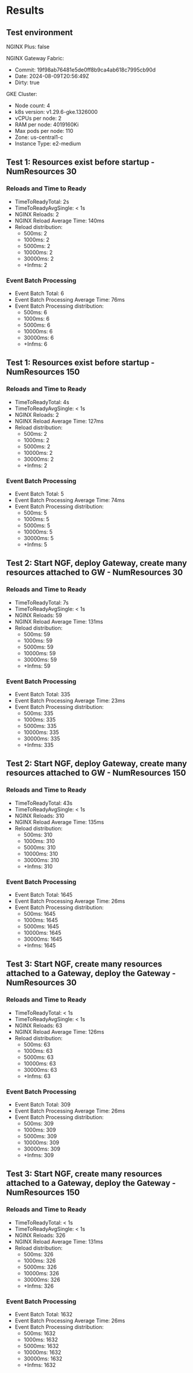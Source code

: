 # Results

## Test environment

NGINX Plus: false

NGINX Gateway Fabric:

- Commit: 19f98ab76481e5de0ff8b9ca4ab618c7995cb90d
- Date: 2024-08-09T20:56:49Z
- Dirty: true

GKE Cluster:

- Node count: 4
- k8s version: v1.29.6-gke.1326000
- vCPUs per node: 2
- RAM per node: 4019160Ki
- Max pods per node: 110
- Zone: us-central1-c
- Instance Type: e2-medium

## Test 1: Resources exist before startup - NumResources 30

### Reloads and Time to Ready

- TimeToReadyTotal: 2s
- TimeToReadyAvgSingle: < 1s
- NGINX Reloads: 2
- NGINX Reload Average Time: 140ms
- Reload distribution:
	- 500ms: 2
	- 1000ms: 2
	- 5000ms: 2
	- 10000ms: 2
	- 30000ms: 2
	- +Infms: 2

### Event Batch Processing

- Event Batch Total: 6
- Event Batch Processing Average Time: 76ms
- Event Batch Processing distribution:
	- 500ms: 6
	- 1000ms: 6
	- 5000ms: 6
	- 10000ms: 6
	- 30000ms: 6
	- +Infms: 6


## Test 1: Resources exist before startup - NumResources 150

### Reloads and Time to Ready

- TimeToReadyTotal: 4s
- TimeToReadyAvgSingle: < 1s
- NGINX Reloads: 2
- NGINX Reload Average Time: 127ms
- Reload distribution:
	- 500ms: 2
	- 1000ms: 2
	- 5000ms: 2
	- 10000ms: 2
	- 30000ms: 2
	- +Infms: 2

### Event Batch Processing

- Event Batch Total: 5
- Event Batch Processing Average Time: 74ms
- Event Batch Processing distribution:
	- 500ms: 5
	- 1000ms: 5
	- 5000ms: 5
	- 10000ms: 5
	- 30000ms: 5
	- +Infms: 5


## Test 2: Start NGF, deploy Gateway, create many resources attached to GW - NumResources 30

### Reloads and Time to Ready

- TimeToReadyTotal: 7s
- TimeToReadyAvgSingle: < 1s
- NGINX Reloads: 59
- NGINX Reload Average Time: 131ms
- Reload distribution:
	- 500ms: 59
	- 1000ms: 59
	- 5000ms: 59
	- 10000ms: 59
	- 30000ms: 59
	- +Infms: 59

### Event Batch Processing

- Event Batch Total: 335
- Event Batch Processing Average Time: 23ms
- Event Batch Processing distribution:
	- 500ms: 335
	- 1000ms: 335
	- 5000ms: 335
	- 10000ms: 335
	- 30000ms: 335
	- +Infms: 335


## Test 2: Start NGF, deploy Gateway, create many resources attached to GW - NumResources 150

### Reloads and Time to Ready

- TimeToReadyTotal: 43s
- TimeToReadyAvgSingle: < 1s
- NGINX Reloads: 310
- NGINX Reload Average Time: 135ms
- Reload distribution:
	- 500ms: 310
	- 1000ms: 310
	- 5000ms: 310
	- 10000ms: 310
	- 30000ms: 310
	- +Infms: 310

### Event Batch Processing

- Event Batch Total: 1645
- Event Batch Processing Average Time: 26ms
- Event Batch Processing distribution:
	- 500ms: 1645
	- 1000ms: 1645
	- 5000ms: 1645
	- 10000ms: 1645
	- 30000ms: 1645
	- +Infms: 1645


## Test 3: Start NGF, create many resources attached to a Gateway, deploy the Gateway - NumResources 30

### Reloads and Time to Ready

- TimeToReadyTotal: < 1s
- TimeToReadyAvgSingle: < 1s
- NGINX Reloads: 63
- NGINX Reload Average Time: 126ms
- Reload distribution:
	- 500ms: 63
	- 1000ms: 63
	- 5000ms: 63
	- 10000ms: 63
	- 30000ms: 63
	- +Infms: 63

### Event Batch Processing

- Event Batch Total: 309
- Event Batch Processing Average Time: 26ms
- Event Batch Processing distribution:
	- 500ms: 309
	- 1000ms: 309
	- 5000ms: 309
	- 10000ms: 309
	- 30000ms: 309
	- +Infms: 309


## Test 3: Start NGF, create many resources attached to a Gateway, deploy the Gateway - NumResources 150

### Reloads and Time to Ready

- TimeToReadyTotal: < 1s
- TimeToReadyAvgSingle: < 1s
- NGINX Reloads: 326
- NGINX Reload Average Time: 131ms
- Reload distribution:
	- 500ms: 326
	- 1000ms: 326
	- 5000ms: 326
	- 10000ms: 326
	- 30000ms: 326
	- +Infms: 326

### Event Batch Processing

- Event Batch Total: 1632
- Event Batch Processing Average Time: 26ms
- Event Batch Processing distribution:
	- 500ms: 1632
	- 1000ms: 1632
	- 5000ms: 1632
	- 10000ms: 1632
	- 30000ms: 1632
	- +Infms: 1632

